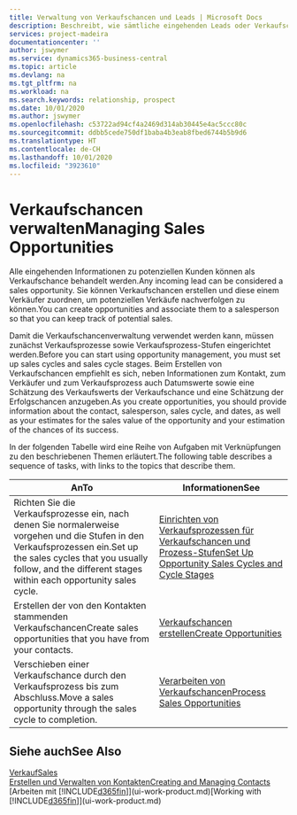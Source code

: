 ```yaml
---
title: Verwaltung von Verkaufschancen und Leads | Microsoft Docs
description: Beschreibt, wie sämtliche eingehenden Leads oder Verkaufschancen in Business Central verwaltet werden und verknüpft die Verkaufschance mit einem Vertriebsmitarbeiter, um die potenziellen Verkäufe nachverfolgen zu können.
services: project-madeira
documentationcenter: ''
author: jswymer
ms.service: dynamics365-business-central
ms.topic: article
ms.devlang: na
ms.tgt_pltfrm: na
ms.workload: na
ms.search.keywords: relationship, prospect
ms.date: 10/01/2020
ms.author: jswymer
ms.openlocfilehash: c53722ad94cf4a2469d314ab30445e4ac5ccc80c
ms.sourcegitcommit: ddbb5cede750df1baba4b3eab8fbed6744b5b9d6
ms.translationtype: HT
ms.contentlocale: de-CH
ms.lasthandoff: 10/01/2020
ms.locfileid: "3923610"
---
```

# <a name="managing-sales-opportunities"></a><span data-ttu-id="6553f-103">Verkaufschancen verwalten</span><span class="sxs-lookup"><span data-stu-id="6553f-103">Managing Sales Opportunities</span></span>
<span data-ttu-id="6553f-104">Alle eingehenden Informationen zu potenziellen Kunden können als Verkaufschance behandelt werden.</span><span class="sxs-lookup"><span data-stu-id="6553f-104">Any incoming lead can be considered a sales opportunity.</span></span> <span data-ttu-id="6553f-105">Sie können Verkaufschancen erstellen und diese einem Verkäufer zuordnen, um potenziellen Verkäufe nachverfolgen zu können.</span><span class="sxs-lookup"><span data-stu-id="6553f-105">You can create opportunities and associate them to a salesperson so that you can keep track of potential sales.</span></span>

<span data-ttu-id="6553f-106">Damit die Verkaufschancenverwaltung verwendet werden kann, müssen zunächst Verkaufsprozesse sowie Verkaufsprozess-Stufen eingerichtet werden.</span><span class="sxs-lookup"><span data-stu-id="6553f-106">Before you can start using opportunity management, you must set up sales cycles and sales cycle stages.</span></span> <span data-ttu-id="6553f-107">Beim Erstellen von Verkaufschancen empfiehlt es sich, neben Informationen zum Kontakt, zum Verkäufer und zum Verkaufsprozess auch Datumswerte sowie eine Schätzung des Verkaufswerts der Verkaufschance und eine Schätzung der Erfolgschancen anzugeben.</span><span class="sxs-lookup"><span data-stu-id="6553f-107">As you create opportunities, you should provide information about the contact, salesperson, sales cycle, and dates, as well as your estimates for the sales value of the opportunity and your estimation of the chances of its success.</span></span>

<span data-ttu-id="6553f-108">In der folgenden Tabelle wird eine Reihe von Aufgaben mit Verknüpfungen zu den beschriebenen Themen erläutert.</span><span class="sxs-lookup"><span data-stu-id="6553f-108">The following table describes a sequence of tasks, with links to the topics that describe them.</span></span>

| <span data-ttu-id="6553f-109">An</span><span class="sxs-lookup"><span data-stu-id="6553f-109">To</span></span> | <span data-ttu-id="6553f-110">Informationen</span><span class="sxs-lookup"><span data-stu-id="6553f-110">See</span></span> |
| --- | --- |
| <span data-ttu-id="6553f-111">Richten Sie die Verkaufsprozesse ein, nach denen Sie normalerweise vorgehen und die Stufen in den Verkaufsprozessen ein.</span><span class="sxs-lookup"><span data-stu-id="6553f-111">Set up the sales cycles that you usually follow, and the different stages within each opportunity sales cycle.</span></span> |[<span data-ttu-id="6553f-112">Einrichten von Verkaufsprozessen für Verkaufschancen und Prozess-Stufen</span><span class="sxs-lookup"><span data-stu-id="6553f-112">Set Up Opportunity Sales Cycles and Cycle Stages</span></span>](marketing-how-setup-opportunity-sales-cycles-stages.md) |
| <span data-ttu-id="6553f-113">Erstellen der von den Kontakten stammenden Verkaufschancen</span><span class="sxs-lookup"><span data-stu-id="6553f-113">Create sales opportunities that you have from your contacts.</span></span> |[<span data-ttu-id="6553f-114">Verkaufschancen erstellen</span><span class="sxs-lookup"><span data-stu-id="6553f-114">Create Opportunities</span></span>](marketing-how-create-opportunities.md) |
| <span data-ttu-id="6553f-115">Verschieben einer Verkaufschance durch den Verkaufsprozess bis zum Abschluss.</span><span class="sxs-lookup"><span data-stu-id="6553f-115">Move a sales opportunity through the sales cycle to completion.</span></span> |[<span data-ttu-id="6553f-116">Verarbeiten von Verkaufschancen</span><span class="sxs-lookup"><span data-stu-id="6553f-116">Process Sales Opportunities</span></span>](marketing-processing-sales-opportunities.md) |

## <a name="see-also"></a><span data-ttu-id="6553f-117">Siehe auch</span><span class="sxs-lookup"><span data-stu-id="6553f-117">See Also</span></span>
[<span data-ttu-id="6553f-118">Verkauf</span><span class="sxs-lookup"><span data-stu-id="6553f-118">Sales</span></span>](sales-manage-sales.md)  
[<span data-ttu-id="6553f-119">Erstellen und Verwalten von Kontakten</span><span class="sxs-lookup"><span data-stu-id="6553f-119">Creating and Managing Contacts</span></span>](marketing-contacts.md)  
<span data-ttu-id="6553f-120">[Arbeiten mit [!INCLUDE[d365fin](includes/d365fin_md.md)]](ui-work-product.md)</span><span class="sxs-lookup"><span data-stu-id="6553f-120">[Working with [!INCLUDE[d365fin](includes/d365fin_md.md)]](ui-work-product.md)</span></span>
